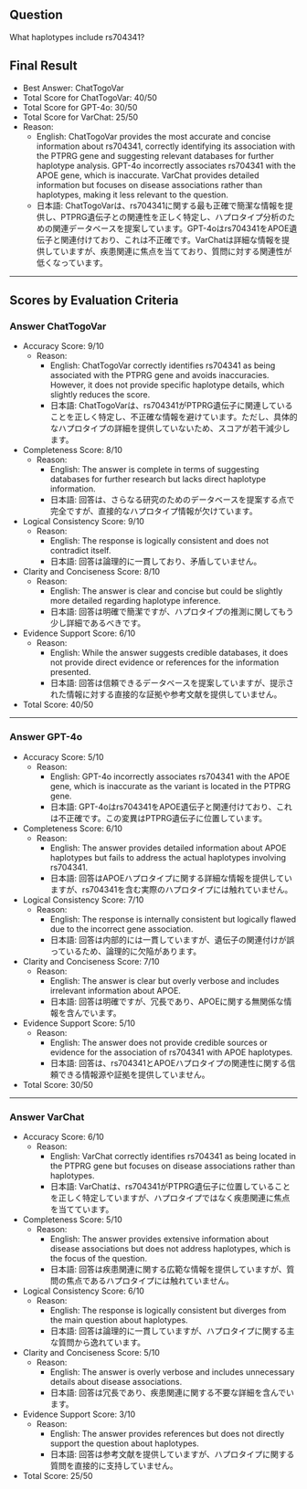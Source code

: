 ## Question

What haplotypes include rs704341?

## Final Result

- Best Answer: ChatTogoVar
- Total Score for ChatTogoVar: 40/50
- Total Score for GPT-4o: 30/50
- Total Score for VarChat: 25/50
- Reason:
  - English: ChatTogoVar provides the most accurate and concise information about rs704341, correctly identifying its association with the PTPRG gene and suggesting relevant databases for further haplotype analysis. GPT-4o incorrectly associates rs704341 with the APOE gene, which is inaccurate. VarChat provides detailed information but focuses on disease associations rather than haplotypes, making it less relevant to the question.
  - 日本語: ChatTogoVarは、rs704341に関する最も正確で簡潔な情報を提供し、PTPRG遺伝子との関連性を正しく特定し、ハプロタイプ分析のための関連データベースを提案しています。GPT-4oはrs704341をAPOE遺伝子と関連付けており、これは不正確です。VarChatは詳細な情報を提供していますが、疾患関連に焦点を当てており、質問に対する関連性が低くなっています。

---

## Scores by Evaluation Criteria

### Answer ChatTogoVar
- Accuracy Score: 9/10
  - Reason: 
    - English: ChatTogoVar correctly identifies rs704341 as being associated with the PTPRG gene and avoids inaccuracies. However, it does not provide specific haplotype details, which slightly reduces the score.
    - 日本語: ChatTogoVarは、rs704341がPTPRG遺伝子に関連していることを正しく特定し、不正確な情報を避けています。ただし、具体的なハプロタイプの詳細を提供していないため、スコアが若干減少します。
- Completeness Score: 8/10
  - Reason: 
    - English: The answer is complete in terms of suggesting databases for further research but lacks direct haplotype information.
    - 日本語: 回答は、さらなる研究のためのデータベースを提案する点で完全ですが、直接的なハプロタイプ情報が欠けています。
- Logical Consistency Score: 9/10
  - Reason: 
    - English: The response is logically consistent and does not contradict itself.
    - 日本語: 回答は論理的に一貫しており、矛盾していません。
- Clarity and Conciseness Score: 8/10
  - Reason: 
    - English: The answer is clear and concise but could be slightly more detailed regarding haplotype inference.
    - 日本語: 回答は明確で簡潔ですが、ハプロタイプの推測に関してもう少し詳細であるべきです。
- Evidence Support Score: 6/10
  - Reason: 
    - English: While the answer suggests credible databases, it does not provide direct evidence or references for the information presented.
    - 日本語: 回答は信頼できるデータベースを提案していますが、提示された情報に対する直接的な証拠や参考文献を提供していません。
- Total Score: 40/50

---

### Answer GPT-4o
- Accuracy Score: 5/10
  - Reason: 
    - English: GPT-4o incorrectly associates rs704341 with the APOE gene, which is inaccurate as the variant is located in the PTPRG gene.
    - 日本語: GPT-4oはrs704341をAPOE遺伝子と関連付けており、これは不正確です。この変異はPTPRG遺伝子に位置しています。
- Completeness Score: 6/10
  - Reason: 
    - English: The answer provides detailed information about APOE haplotypes but fails to address the actual haplotypes involving rs704341.
    - 日本語: 回答はAPOEハプロタイプに関する詳細な情報を提供していますが、rs704341を含む実際のハプロタイプには触れていません。
- Logical Consistency Score: 7/10
  - Reason: 
    - English: The response is internally consistent but logically flawed due to the incorrect gene association.
    - 日本語: 回答は内部的には一貫していますが、遺伝子の関連付けが誤っているため、論理的に欠陥があります。
- Clarity and Conciseness Score: 7/10
  - Reason: 
    - English: The answer is clear but overly verbose and includes irrelevant information about APOE.
    - 日本語: 回答は明確ですが、冗長であり、APOEに関する無関係な情報を含んでいます。
- Evidence Support Score: 5/10
  - Reason: 
    - English: The answer does not provide credible sources or evidence for the association of rs704341 with APOE haplotypes.
    - 日本語: 回答は、rs704341とAPOEハプロタイプの関連性に関する信頼できる情報源や証拠を提供していません。
- Total Score: 30/50

---

### Answer VarChat
- Accuracy Score: 6/10
  - Reason: 
    - English: VarChat correctly identifies rs704341 as being located in the PTPRG gene but focuses on disease associations rather than haplotypes.
    - 日本語: VarChatは、rs704341がPTPRG遺伝子に位置していることを正しく特定していますが、ハプロタイプではなく疾患関連に焦点を当てています。
- Completeness Score: 5/10
  - Reason: 
    - English: The answer provides extensive information about disease associations but does not address haplotypes, which is the focus of the question.
    - 日本語: 回答は疾患関連に関する広範な情報を提供していますが、質問の焦点であるハプロタイプには触れていません。
- Logical Consistency Score: 6/10
  - Reason: 
    - English: The response is logically consistent but diverges from the main question about haplotypes.
    - 日本語: 回答は論理的に一貫していますが、ハプロタイプに関する主な質問から逸れています。
- Clarity and Conciseness Score: 5/10
  - Reason: 
    - English: The answer is overly verbose and includes unnecessary details about disease associations.
    - 日本語: 回答は冗長であり、疾患関連に関する不要な詳細を含んでいます。
- Evidence Support Score: 3/10
  - Reason: 
    - English: The answer provides references but does not directly support the question about haplotypes.
    - 日本語: 回答は参考文献を提供していますが、ハプロタイプに関する質問を直接的に支持していません。
- Total Score: 25/50